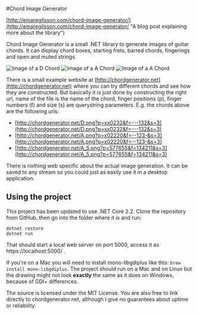 #Chord Image Generator

[http://einaregilsson.com/chord-image-generator/](http://einaregilsson.com/chord-image-generator/ "A blog post explaining more about the library")


Chord Image Generator is a small .NET library to generate images of guitar chords. It can display chord boxes, starting frets, barred chords, fingerings and open and muted strings.


![Image of a D Chord](http://chordgenerator.net/D.png?p=xx0232&f=---132&s=3 "D Chord")
![Image of a A Chord](http://chordgenerator.net/A.png?p=x02220&f=--123-&s=3 "A Chord")
![Image of a A Chord](http://chordgenerator.net/A_5.png?p=577655&f=134211&s=3 "A bar Chord")

There is a small example website at [http://chordgenerator.net](http://chordgenerator.net) where you can try different chords and see how they are constructed. But basically it is just done by constructing the right url,
name of the file is the name of the chord, finger positions (p), finger numbers (f) and size (s) are querystring parameters. E.g. the chords above are the following urls:

* [http://chordgenerator.net/D.png?p=xx0232&f=---132&s=3](http://chordgenerator.net/D.png?p=xx0232&f=---132&s=3)
* [http://chordgenerator.net/A.png?p=x02220&f=--123-&s=3](http://chordgenerator.net/A.png?p=x02220&f=--123-&s=3)
* [http://chordgenerator.net/A_5.png?p=577655&f=134211&s=3](http://chordgenerator.net/A_5.png?p=577655&f=134211&s=3)

There is nothing web specific about the actual image generation. It can be saved to any stream so you could just as easily use it in a desktop application.

## Using the project

This project has been updated to use .NET Core 2.2. Clone the repository from GitHub, then go into the folder where it is and run:

```
dotnet restore
dotnet run
```

That should start a local web server on port 5000, access it as https://localhost:5000/ . 

If you're on a Mac you will need to install mono-libgdiplus like this: ```brew install mono-libgdiplus```. The project should run on a Mac and on Linux
but the drawing might not look **exactly** the same as it does on Windows, because of GDI+ differences.

The source is licensed under the MIT License. You are also free to link directly to chordgenerator.net, although I give no guarantees about uptime or reliability.

